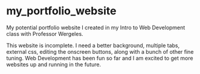 # my_portfolio_website
My potential portfolio website I created in my Intro to Web Development class with Professor Wergeles.

This website is incomplete. I need a better background, multiple tabs, external css, editing the onscreen buttons, along with a bunch of other fine tuning. Web Development has been fun so far and I am excited to get more websites up and running in the future.
